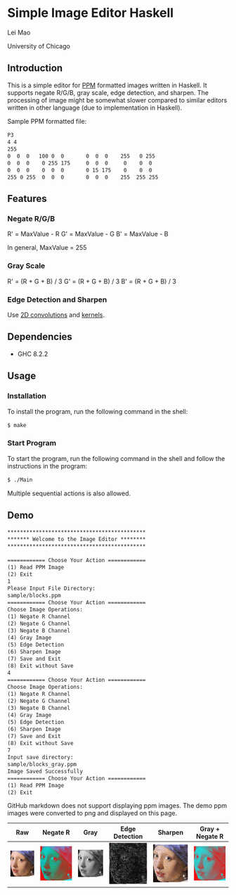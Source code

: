 # Simple Image Editor Haskell

Lei Mao

University of Chicago

## Introduction

This is a simple editor for [PPM](https://en.wikipedia.org/wiki/Netpbm_format) formatted images written in Haskell. It supports negate R/G/B, gray scale, edge detection, and sharpen. The processing of image might be somewhat slower compared to similar editors written in other language (due to implementation in Haskell).

Sample PPM formatted file:

```
P3
4 4
255
0  0  0   100 0  0       0  0  0    255   0 255
0  0  0    0 255 175     0  0  0     0    0  0
0  0  0    0  0  0       0 15 175    0    0  0
255 0 255  0  0  0       0  0  0    255  255 255
```
## Features

### Negate R/G/B

R' = MaxValue - R
G' = MaxValue - G
B' = MaxValue - B

In general, MaxValue = 255

### Gray Scale

R' = (R + G + B) / 3
G' = (R + G + B) / 3
B' = (R + G + B) / 3

### Edge Detection and Sharpen 

Use [2D convolutions](http://www.songho.ca/dsp/convolution/convolution2d_example.html) and [kernels](https://en.wikipedia.org/wiki/Kernel_(image_processing)).


## Dependencies

* GHC 8.2.2


## Usage

### Installation

To install the program, run the following command in the shell:

```bash
$ make
```

### Start Program

To start the program, run the following command in the shell and follow the instructions in the program:

```bash
$ ./Main
```
Multiple sequential actions is also allowed.

## Demo

```
********************************************
******* Welcome to the Image Editor ********
********************************************

============ Choose Your Action ============
(1) Read PPM Image 
(2) Exit 
1
Please Input File Directory: 
sample/blocks.ppm
============ Choose Your Action ============
Choose Image Operations: 
(1) Negate R Channel
(2) Negate G Channel
(3) Negate B Channel
(4) Gray Image
(5) Edge Detection
(6) Sharpen Image
(7) Save and Exit
(8) Exit without Save
4
============ Choose Your Action ============
Choose Image Operations: 
(1) Negate R Channel
(2) Negate G Channel
(3) Negate B Channel
(4) Gray Image
(5) Edge Detection
(6) Sharpen Image
(7) Save and Exit
(8) Exit without Save
7
Input save directory: 
sample/blocks_gray.ppm
Image Saved Successfully
============ Choose Your Action ============
(1) Read PPM Image 
(2) Exit 
```

GitHub markdown does not support displaying ppm images. The demo ppm images were converted to png and displayed on this page.

Raw             |  Negate R | Gray | Edge Detection | Sharpen | Gray + Negate R
:-------------------------:|:-------------------------:|:-------------------------:|:-------------------------:|:-------------------------:|:-------------------------:
![](sample/demo/earring.png)  |  ![](sample/demo/earring_negateR.png)|  ![](sample/demo/earring_gray.png)|  ![](sample/demo/earring_edge.png)|  ![](sample/demo/earring_sharpened.png)|  ![](sample/demo/earring_gray_negateR.png)

